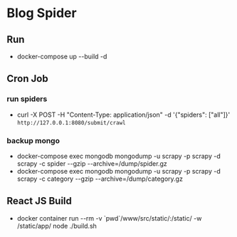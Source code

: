 # Blog Spider

## Run
 * docker-compose up --build -d

## Cron Job

### run spiders
 * curl -X POST -H "Content-Type: application/json" -d '{"spiders": ["all"]}' `http://127.0.0.1:8080/submit/crawl`

### backup mongo
  * docker-compose exec mongodb mongodump -u scrapy -p scrapy -d scrapy -c spider --gzip --archive=/dump/spider.gz
  * docker-compose exec mongodb mongodump -u scrapy -p scrapy -d scrapy -c category --gzip --archive=/dump/category.gz

## React JS Build
  * docker container run --rm -v \`pwd\`/www/src/static/:/static/ -w /static/app/ node ./build.sh

